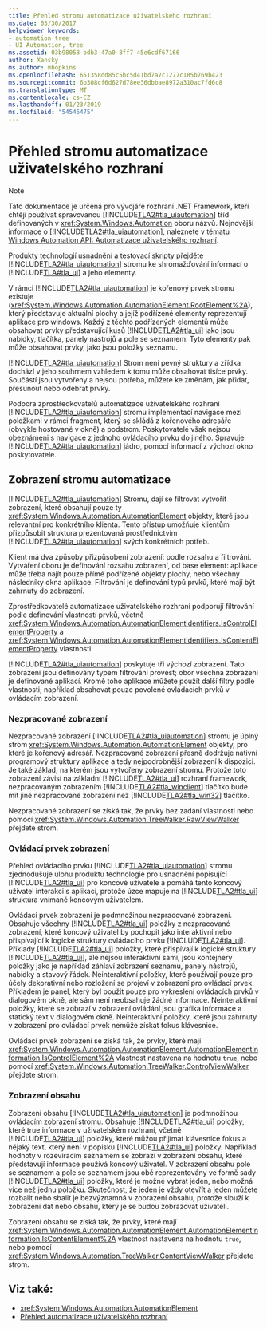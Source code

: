 ```yaml
---
title: Přehled stromu automatizace uživatelského rozhraní
ms.date: 03/30/2017
helpviewer_keywords:
- automation tree
- UI Automation, tree
ms.assetid: 03b98058-bdb3-47a0-8ff7-45e6cdf67166
author: Xansky
ms.author: mhopkins
ms.openlocfilehash: 651358dd85c5bc5d41bd7a7c1277c185b769b423
ms.sourcegitcommit: 6b308cf6d627d78ee36dbbae8972a310ac7fd6c8
ms.translationtype: MT
ms.contentlocale: cs-CZ
ms.lasthandoff: 01/23/2019
ms.locfileid: "54546475"
---
```

# <a name="ui-automation-tree-overview"></a>Přehled stromu automatizace uživatelského rozhraní
> [!NOTE]
>  Tato dokumentace je určená pro vývojáře rozhraní .NET Framework, kteří chtějí používat spravovanou [!INCLUDE[TLA2#tla_uiautomation](../../../includes/tla2sharptla-uiautomation-md.md)] tříd definovaných v <xref:System.Windows.Automation> oboru názvů. Nejnovější informace o [!INCLUDE[TLA2#tla_uiautomation](../../../includes/tla2sharptla-uiautomation-md.md)], naleznete v tématu [Windows Automation API: Automatizace uživatelského rozhraní](https://go.microsoft.com/fwlink/?LinkID=156746).  
  
 Produkty technologií usnadnění a testovací skripty přejděte [!INCLUDE[TLA2#tla_uiautomation](../../../includes/tla2sharptla-uiautomation-md.md)] stromu ke shromažďování informací o [!INCLUDE[TLA#tla_ui](../../../includes/tlasharptla-ui-md.md)] a jeho elementy.  
  
 V rámci [!INCLUDE[TLA2#tla_uiautomation](../../../includes/tla2sharptla-uiautomation-md.md)] je kořenový prvek stromu existuje (<xref:System.Windows.Automation.AutomationElement.RootElement%2A>), který představuje aktuální plochy a jejíž podřízené elementy reprezentují aplikace pro windows. Každý z těchto podřízených elementů může obsahovat prvky představující kusů [!INCLUDE[TLA2#tla_ui](../../../includes/tla2sharptla-ui-md.md)] jako jsou nabídky, tlačítka, panely nástrojů a pole se seznamem. Tyto elementy pak může obsahovat prvky, jako jsou položky seznamu.  
  
 [!INCLUDE[TLA2#tla_uiautomation](../../../includes/tla2sharptla-uiautomation-md.md)] Strom není pevný struktury a zřídka dochází v jeho souhrnem vzhledem k tomu může obsahovat tisíce prvky. Součástí jsou vytvořeny a nejsou potřeba, můžete ke změnám, jak přidat, přesunout nebo odebrat prvky.  
  
 Podpora zprostředkovatelů automatizace uživatelského rozhraní [!INCLUDE[TLA2#tla_uiautomation](../../../includes/tla2sharptla-uiautomation-md.md)] stromu implementací navigace mezi položkami v rámci fragment, který se skládá z kořenového adresáře (obvykle hostované v okně) a podstrom. Poskytovatelé však nejsou obeznámeni s navigace z jednoho ovládacího prvku do jiného. Spravuje [!INCLUDE[TLA2#tla_uiautomation](../../../includes/tla2sharptla-uiautomation-md.md)] jádro, pomocí informací z výchozí okno poskytovatele.  
  
<a name="uiautomation_tree_view"></a>   
## <a name="views-of-the-automation-tree"></a>Zobrazení stromu automatizace  
 [!INCLUDE[TLA2#tla_uiautomation](../../../includes/tla2sharptla-uiautomation-md.md)] Stromu, dají se filtrovat vytvořit zobrazení, které obsahují pouze ty <xref:System.Windows.Automation.AutomationElement> objekty, které jsou relevantní pro konkrétního klienta. Tento přístup umožňuje klientům přizpůsobit struktura prezentovaná prostřednictvím [!INCLUDE[TLA2#tla_uiautomation](../../../includes/tla2sharptla-uiautomation-md.md)] svých konkrétních potřeb.  
  
 Klient má dva způsoby přizpůsobení zobrazení: podle rozsahu a filtrování. Vytváření oboru je definování rozsahu zobrazení, od base element: aplikace může třeba najít pouze přímé podřízené objekty plochy, nebo všechny následníky okna aplikace. Filtrování je definování typů prvků, které mají být zahrnuty do zobrazení.  
  
 Zprostředkovatelé automatizace uživatelského rozhraní podporují filtrování podle definování vlastností prvků, včetně <xref:System.Windows.Automation.AutomationElementIdentifiers.IsControlElementProperty> a <xref:System.Windows.Automation.AutomationElementIdentifiers.IsContentElementProperty> vlastnosti.  
  
 [!INCLUDE[TLA2#tla_uiautomation](../../../includes/tla2sharptla-uiautomation-md.md)] poskytuje tři výchozí zobrazení. Tato zobrazení jsou definovány typem filtrování provést; obor všechna zobrazení je definované aplikací. Kromě toho aplikace můžete použít další filtry podle vlastnosti; například obsahovat pouze povolené ovládacích prvků v ovládacím zobrazení.  
  
<a name="uiautomation_raw_view"></a>   
### <a name="raw-view"></a>Nezpracované zobrazení  
 Nezpracované zobrazení [!INCLUDE[TLA2#tla_uiautomation](../../../includes/tla2sharptla-uiautomation-md.md)] stromu je úplný strom <xref:System.Windows.Automation.AutomationElement> objekty, pro které je kořenový adresář. Nezpracované zobrazení přesně dodržuje nativní programový struktury aplikace a tedy nejpodrobnější zobrazení k dispozici. Je také základ, na kterém jsou vytvořeny zobrazení stromu. Protože toto zobrazení závisí na základní [!INCLUDE[TLA2#tla_ui](../../../includes/tla2sharptla-ui-md.md)] rozhraní framework, nezpracovaným zobrazením [!INCLUDE[TLA2#tla_winclient](../../../includes/tla2sharptla-winclient-md.md)] tlačítko bude mít jiné nezpracované zobrazení než [!INCLUDE[TLA2#tla_win32](../../../includes/tla2sharptla-win32-md.md)] tlačítko.  
  
 Nezpracované zobrazení se získá tak, že prvky bez zadání vlastnosti nebo pomocí <xref:System.Windows.Automation.TreeWalker.RawViewWalker> přejdete strom.  
  
<a name="uiautomation_control_view"></a>   
### <a name="control-view"></a>Ovládací prvek zobrazení  
 Přehled ovládacího prvku [!INCLUDE[TLA2#tla_uiautomation](../../../includes/tla2sharptla-uiautomation-md.md)] stromu zjednodušuje úlohu produktu technologie pro usnadnění popisující [!INCLUDE[TLA2#tla_ui](../../../includes/tla2sharptla-ui-md.md)] pro koncové uživatele a pomáhá tento koncový uživatel interakci s aplikací, protože úzce mapuje na [!INCLUDE[TLA2#tla_ui](../../../includes/tla2sharptla-ui-md.md)] struktura vnímané koncovým uživatelem.  
  
 Ovládací prvek zobrazení je podmnožinou nezpracované zobrazení. Obsahuje všechny [!INCLUDE[TLA2#tla_ui](../../../includes/tla2sharptla-ui-md.md)] položky z nezpracované zobrazení, které koncový uživatel by pochopit jako interaktivní nebo přispívající k logické struktury ovládacího prvku [!INCLUDE[TLA2#tla_ui](../../../includes/tla2sharptla-ui-md.md)]. Příklady [!INCLUDE[TLA2#tla_ui](../../../includes/tla2sharptla-ui-md.md)] položky, které přispívají k logické struktury [!INCLUDE[TLA2#tla_ui](../../../includes/tla2sharptla-ui-md.md)], ale nejsou interaktivní sami, jsou kontejnery položky jako je například záhlaví zobrazení seznamu, panely nástrojů, nabídky a stavový řádek. Neinteraktivní položky, které používají pouze pro účely dekorativní nebo rozložení se projeví v zobrazení pro ovládací prvek. Příkladem je panel, který byl použit pouze pro vykreslení ovládacích prvků v dialogovém okně, ale sám není neobsahuje žádné informace. Neinteraktivní položky, které se zobrazí v zobrazení ovládání jsou grafika informace a statický text v dialogovém okně. Neinteraktivní položky, které jsou zahrnuty v zobrazení pro ovládací prvek nemůže získat fokus klávesnice.  
  
 Ovládací prvek zobrazení se získá tak, že prvky, které mají <xref:System.Windows.Automation.AutomationElement.AutomationElementInformation.IsControlElement%2A> vlastnost nastavena na hodnotu `true`, nebo pomocí <xref:System.Windows.Automation.TreeWalker.ControlViewWalker> přejdete strom.  
  
<a name="uiautomation_content_view"></a>   
### <a name="content-view"></a>Zobrazení obsahu  
 Zobrazení obsahu [!INCLUDE[TLA2#tla_uiautomation](../../../includes/tla2sharptla-uiautomation-md.md)] je podmnožinou ovládacím zobrazení stromu. Obsahuje [!INCLUDE[TLA2#tla_ui](../../../includes/tla2sharptla-ui-md.md)] položky, které true informace v uživatelském rozhraní, včetně [!INCLUDE[TLA2#tla_ui](../../../includes/tla2sharptla-ui-md.md)] položky, které můžou přijímat klávesnice fokus a nějaký text, který není v popisku [!INCLUDE[TLA2#tla_ui](../../../includes/tla2sharptla-ui-md.md)] položky. Například hodnoty v rozevíracím seznamem se zobrazí v zobrazení obsahu, které představují informace používá koncový uživatel. V zobrazení obsahu pole se seznamem a pole se seznamem jsou obě reprezentovány ve formě sady [!INCLUDE[TLA2#tla_ui](../../../includes/tla2sharptla-ui-md.md)] položky, které je možné vybrat jeden, nebo možná více než jednu položku. Skutečnost, že jeden je vždy otevřít a jeden můžete rozbalit nebo sbalit je bezvýznamná v zobrazení obsahu, protože slouží k zobrazení dat nebo obsahu, který je se budou zobrazovat uživateli.  
  
 Zobrazení obsahu se získá tak, že prvky, které mají <xref:System.Windows.Automation.AutomationElement.AutomationElementInformation.IsContentElement%2A> vlastnost nastavena na hodnotu `true`, nebo pomocí <xref:System.Windows.Automation.TreeWalker.ContentViewWalker> přejdete strom.  
  
## <a name="see-also"></a>Viz také:
- <xref:System.Windows.Automation.AutomationElement>
- [Přehled automatizace uživatelského rozhraní](../../../docs/framework/ui-automation/ui-automation-overview.md)
